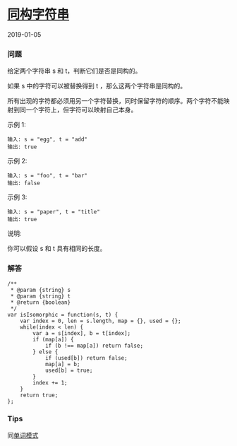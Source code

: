 # [同构字符串](https://leetcode-cn.com/problems/isomorphic-strings)
2019-01-05
### 问题

给定两个字符串 s 和 t，判断它们是否是同构的。

如果 s 中的字符可以被替换得到 t ，那么这两个字符串是同构的。

所有出现的字符都必须用另一个字符替换，同时保留字符的顺序。两个字符不能映射到同一个字符上，但字符可以映射自己本身。

示例 1:

```
输入: s = "egg", t = "add"
输出: true
```
示例 2:

```
输入: s = "foo", t = "bar"
输出: false
```
示例 3:

```
输入: s = "paper", t = "title"
输出: true
```
说明:

你可以假设 s 和 t 具有相同的长度。

### 解答

```
/**
 * @param {string} s
 * @param {string} t
 * @return {boolean}
 */
var isIsomorphic = function(s, t) {
    var index = 0, len = s.length, map = {}, used = {};
    while(index < len) {
        var a = s[index], b = t[index];
        if (map[a]) {
            if (b !== map[a]) return false;
        } else {
            if (used[b]) return false;
            map[a] = b;
            used[b] = true;
        }
        index += 1;
    }
    return true;
};
```

### Tips

同[单词模式](WordPattern.md)